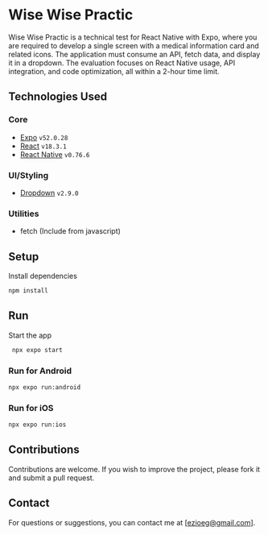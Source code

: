 # Wise Wise Practic
Wise Wise Practic is a technical test for React Native with Expo, where you are required to develop a single screen with a medical information card and related icons. The application must consume an API, fetch data, and display it in a dropdown. The evaluation focuses on React Native usage, API integration, and code optimization, all within a 2-hour time limit.

## Technologies Used
### Core
- [Expo](https://expo.dev/) `v52.0.28`
- [React](https://reactjs.org/) `v18.3.1`
- [React Native](https://reactnative.dev/) `v0.76.6`

### UI/Styling
- [Dropdown](https://github.com/react-native-picker/picker) `v2.9.0`

### Utilities
- fetch (Include from javascript)

## Setup
Install dependencies

   ```bash
   npm install
   ```

## Run
Start the app

   ```bash
    npx expo start
   ```

### Run for Android
```bash
npx expo run:android
```

### Run for iOS
```bash
npx expo run:ios
```
   
## Contributions
Contributions are welcome. If you wish to improve the project, please fork it and submit a pull request.

## Contact
For questions or suggestions, you can contact me at [ezioeg@gmail.com].
